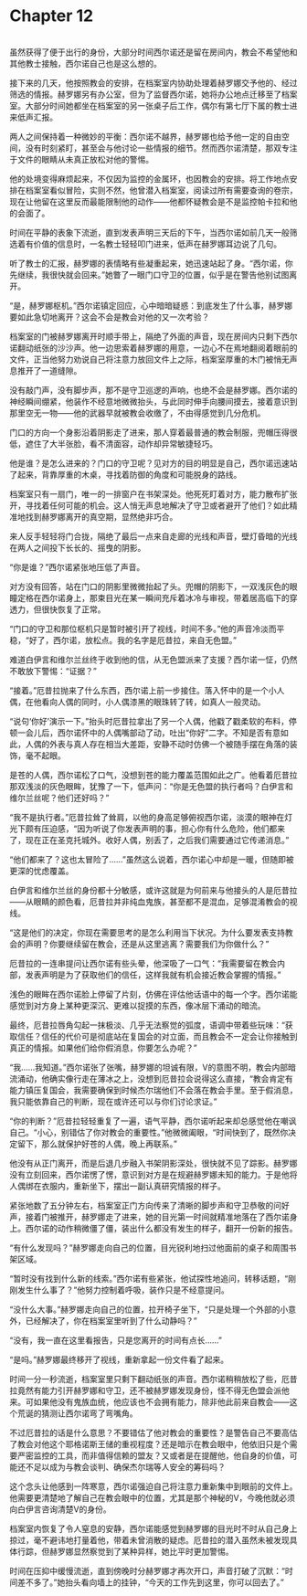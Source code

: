 # Chapter 12

<br>
虽然获得了便于出行的身份，大部分时间西尔诺还是留在房间内，教会不希望他和其他教士接触，西尔诺自己也是这么想的。

接下来的几天，他按照教会的安排，在档案室内协助处理着赫罗娜交予他的、经过筛选的情报。赫罗娜另有办公室，但为了监督西尔诺，她将办公地点迁移至了档案室。大部分时间她都坐在档案室的另一张桌子后工作，偶尔有第七厅下属的教士进来低声汇报。

两人之间保持着一种微妙的平衡：西尔诺不越界，赫罗娜也给予他一定的自由空间，没有时刻紧盯，甚至会与他讨论一些情报的细节。然而西尔诺清楚，那双专注于文件的眼睛从未真正放松对他的警惕。

他的处境变得麻烦起来，不仅因为监控的金属环，也因教会的安排。将工作地点安排在档案室看似冒险，实则不然，他曾潜入档案室，阅读过所有需要查询的卷宗，现在让他留在这里反而最能限制他的动作——他都怀疑教会是不是监控帕卡拉和他的会面了。

时间在平静的表象下流逝，直到发表声明三天后的下午，当西尔诺如前几天一般筛选着有价值的信息时，一名教士轻轻叩门进来，低声在赫罗娜耳边说了几句。

听了教士的汇报，赫罗娜的表情略有些凝重起来，她迅速站起了身。“西尔诺，你先继续，我很快就会回来。”她瞥了一眼门口守卫的位置，似乎是在警告他别试图离开。

“是，赫罗娜枢机。”西尔诺镇定回应，心中暗暗疑惑：到底发生了什么事，赫罗娜要如此急切地离开？这会不会是教会对他的又一次考验？

档案室的门被赫罗娜离开时顺手带上，隔绝了外面的声音，现在房间内只剩下西尔诺翻动纸张的沙沙声。他一边思索着赫罗娜的用意，一边心不在焉地翻阅着眼前的文件，正当他努力劝说自己将注意力放回文件上之际，档案室厚重的木门被悄无声息推开了一道缝隙。

没有敲门声，没有脚步声，那不是守卫巡逻的声响，也绝不会是赫罗娜。西尔诺的神经瞬间绷紧，他装作不经意地微微抬头，与此同时伸手向腰间摸去，接着意识到那里空无一物——他的武器早就被教会收缴了，不由得感觉到几分危机。

门口的方向一个身影沿着阴影走了进来，那人穿着最普通的教会制服，兜帽压得很低，遮住了大半张脸，看不清面容，动作却异常敏捷轻巧。

他是谁？是怎么进来的？门口的守卫呢？见对方的目的明显是自己，西尔诺迅速站了起来，背靠厚重的木桌，寻找着防御的角度和可能脱身的路线。

档案室只有一扇门，唯一的一排窗户在书架深处。他死死盯着对方，能力散布扩张开，寻找着任何可能的机会。这人悄无声息地解决了守卫或者避开了他们？如此精准地找到赫罗娜离开的真空期，显然绝非巧合。

来人反手轻轻将门合拢，隔绝了最后一点来自走廊的光线和声音，壁灯昏暗的光线在两人之间投下长长的、摇曳的阴影。

“你是谁？”西尔诺紧张地压低了声音。

对方没有回答，站在门口的阴影里微微抬起了头。兜帽的阴影下，一双浅灰色的眼瞳定格在西尔诺身上，那束目光在某一瞬间充斥着冰冷与审视，带着居高临下的穿透力，但很快恢复了正常。

“门口的守卫和那位枢机只是暂时被引开了视线，时间不多。”他的声音冷淡而平稳，“好了，西尔诺，放松点。我的名字是厄昔拉，来自无色盟。”

难道白伊言和维尔兰丝终于收到他的信，从无色盟派来了支援？西尔诺一怔，仍然不敢放下警惕：“证据？”

“接着。”厄昔拉抛来了什么东西，西尔诺上前一步接住。落入怀中的是一个小人偶，在他看向人偶的同时，小人偶漆黑的眼珠转了转，如真人一般灵动。

“说句‘你好’演示一下。”抬头时厄昔拉拿出了另一个人偶，他戳了戳柔软的布料，停顿一会儿后，西尔诺怀中的人偶嘴部动了动，吐出“你好”二字。不知是否有意如此，人偶的外表与真人存在相当大差距，安静不动时仿佛一个被随手摆在角落的装饰，毫不起眼。

是苍的人偶，西尔诺松了口气，没想到苍的能力覆盖范围如此之广。他看着厄昔拉那双浅淡的灰色眼眸，犹豫了一下，低声问：“你是无色盟的执行者吗？白伊言和维尔兰丝呢？他们还好吗？”

“我不是执行者。”厄昔拉耸了耸肩，以他的身高足够俯视西尔诺，淡漠的眼神在灯光下颇有压迫感，“因为听说了你发表声明的事，担心你有什么危险，他们都来了，现在正在圣克托城外。收好人偶，别丢了，之后我们需要通过它传递消息。”

“他们都来了？这也太冒险了……”虽然这么说着，西尔诺心中却是一暖，但随即被更深的忧虑覆盖。

白伊言和维尔兰丝的身份都十分敏感，或许这就是为何前来与他接头的人是厄昔拉——从眼睛的颜色看，厄昔拉并非纯血鬼族，甚至都不是混血，足够混淆教会的视线。

“这是他们的决定，你现在需要思考的是怎么利用当下状况。为什么要发表支持教会的声明？你要继续留在教会，还是从这里逃离？需要我们为你做什么？”

厄昔拉的一连串提问让西尔诺有些头晕，他深吸了一口气：“我需要留在教会内部，发表声明是为了获取他们的信任，这样我就有机会接近教会掌握的情报。”

浅色的眼眸在西尔诺脸上停留了片刻，仿佛在评估他话语中的每一个字。西尔诺能感觉到对方身上某种更深沉、更难以捉摸的东西，像冰层下涌动的暗流。

最终，厄昔拉唇角勾起一抹极淡、几乎无法察觉的弧度，语调中带着些玩味：“获取信任？信任的代价可是彻底站在复国会的对立面，而且教会不一定会让你接触到真正的情报。如果他们给你假消息，你要怎么办呢？”

“我……我知道。”西尔诺张了张嘴，赫罗娜的坦诚有限，V的意图不明，教会内部暗流涌动，他确实像行走在薄冰之上，没想到厄昔拉会说得这么直接，“教会肯定有能力镇压复国会，我需要确保到时候杰尔瑞他们不会落在教会手里。至于假消息，我只能依靠自己的判断，现在或许还可以与你们讨论求证。”

“你的判断？”厄昔拉轻轻重复了一遍，语气平静，西尔诺听起来却总感觉他在嘲讽自己。“小心，别错估了你对教会的重要性。”他微微阖眼，“时间快到了，既然你决定留下，那么就保护好苍的人偶，晚上再联系。”

他没有从正门离开，而是后退几步融入书架阴影深处，很快就不见了踪影。赫罗娜没有立刻回来，西尔诺愣了愣，意识到对方是在规避赫罗娜未知的能力。于是他将人偶绑在衣服内，重新坐下，摆出一副认真研究情报的样子。

紧张地数了五分钟左右，档案室正门方向传来了清晰的脚步声和守卫恭敬的问好声，接着门被推开，赫罗娜走了进来，她的目光第一时间就精准地落在了西尔诺身上。西尔诺的动作稍微僵了僵，装出什么都没有发生的样子，翻开一份新的报告。

“有什么发现吗？”赫罗娜走向自己的位置，目光锐利地扫过他面前的桌子和周围书架区域。

“暂时没有找到什么新的线索。”西尔诺有些紧张，他试探性地追问，转移话题，“刚刚发生什么事了？”他努力控制着呼吸，装作只是不经意提问。

“没什么大事。”赫罗娜走向自己的位置，拉开椅子坐下，“只是处理一个外部的小意外，已经解决了，你在档案室里听到了什么动静吗？”

“没有，我一直在这里看报告，只是您离开的时间有点长……”

“是吗。”赫罗娜最终移开了视线，重新拿起一份文件看了起来。

时间一分一秒流逝，档案室里只剩下翻动纸张的声音。西尔诺稍稍放松了些，厄昔拉竟然有能力引开赫罗娜和守卫，还不被赫罗娜发现身份，怪不得无色盟会派他来。可如果他没有鬼族血统，他应该也不会拥有能力，除非他此前来自教会——这个荒诞的猜测让西尔诺弯了弯嘴角。

不过厄昔拉的话是什么意思？不要错估了他对教会的重要性？是警告自己不要高估了教会对他这个耶格诺斯王储的重视程度？还是暗示在教会眼中，他依旧只是个需要严密监控的工具，而非值得信赖的盟友？又或者是在提醒他，他自身的价值，可能还不足以成为与教会谈判、确保杰尔瑞等人安全的筹码吗？

这个念头让他感到一阵寒意，西尔诺强迫自己将注意力重新集中到眼前的文件上。他需要更清楚地了解自己在教会眼中的位置，尤其是那个神秘的V，今晚他就必须向白伊言咨询清楚V的身份。

档案室内恢复了令人窒息的安静，西尔诺能感觉到赫罗娜的目光时不时从自己身上掠过，毫不避讳地打量着他，带着未曾消散的疑虑。厄昔拉的潜入虽然未被发现具体行踪，但赫罗娜显然察觉到了某种异样，她比平时更加警惕。

时间在压抑中缓慢流逝，直到傍晚时分赫罗娜才再次开口，声音打破了沉默：“时间差不多了。”她抬头看向墙上的挂钟，“今天的工作先到这里，你可以回去了。”
